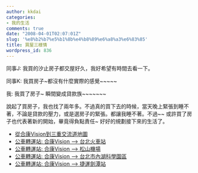 ```yaml
---
author: kkdai
categories:
- 我的生活
comments: true
date: "2008-04-01T02:07:01Z"
slug: '%e8%b2%b7%e5%b1%8b%e4%b8%89%e6%a8%a3%e6%83%85'
title: 買屋三樣情
wordpress_id: 836
---
```


同事J: 我買的汐止房子都交屋好久，我好希望有時間去看一下。

同事K: 我買房子~都沒有什麼實際的感覺~~~~~

我: 我買了房子~ 瞬間變成貸款族~~~~~~~ 

說起了買房子，我也找了兩年多。不過真的買下去的時候，當天晚上緊張到睡不著，不論是貸款的壓力，或是選房子的緊張。都讓我睡不著。不過~~ 或許買了房子也代表著新的開始，畢竟得負點責任~ 好好的規劃接下來的生活了。

* [從合康Vision到三重交流道地圖](http://visionclub.blogspot.com/2008/03/vision_6909.html)  
* [公車轉運站: 合康Vision --> 台北火車站](http://visionclub.blogspot.com/2008/03/vision_3849.html)  
* [公車轉運站: 合康Vision --> 松山機場](http://visionclub.blogspot.com/2008/03/vision_31.html)  
* [公車轉運站: 合康Vision --> 台北市內湖科學園區](http://visionclub.blogspot.com/2008/03/blog-post.html)  
* [公車轉運站: 合康Vision --> 捷運劍潭站](http://visionclub.blogspot.com/2008/03/vision.html)  
